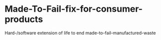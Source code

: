 # Made-To-Fail-fix-for-consumer-products
Hard-/software extension of life to end made-to-fail-manufactured-waste
